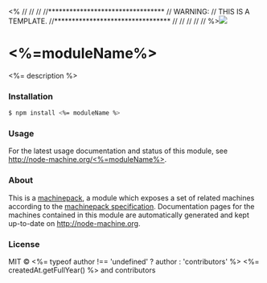 <%
//
//
//
//*********************************
// WARNING:
// THIS IS A TEMPLATE.
//*********************************
//
//
//
//
//
%>![](http://node-machine.org/images/machine-anthropomorph-for-white-bg.png)

# <%=moduleName%>

<%= description %>

### Installation

```sh
$ npm install <%= moduleName %>
```

### Usage

For the latest usage documentation and status of this module, see [http://node-machine.org/<%=moduleName%>](http://node-machine.org/<%=moduleName%>).

### About

This is a [machinepack](http://node-machine.org/), a module which exposes a set of related machines according to the [machinepack specification](http://node-machine.org/spec/machinepack).
Documentation pages for the machines contained in this module are automatically generated and kept up-to-date on http://node-machine.org.

### License

MIT &copy; <%= typeof author !== 'undefined' ? author : 'contributors' %> <%= createdAt.getFullYear() %> and contributors

